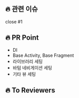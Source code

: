 ## 🔥 관련 이슈

close #1

## 🔥 PR Point

- DI
- Base Activity, Base Fragment
- 라이브러리 세팅
- 바텀 네비게이션 세팅
- 기타 뷰 세팅

## 🔥 To Reviewers
